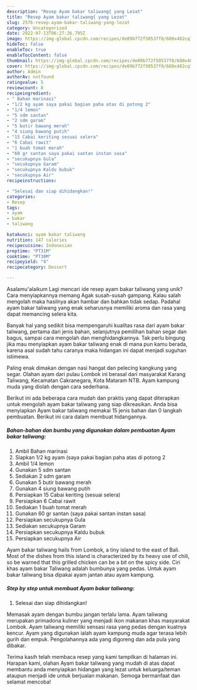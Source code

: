 ```yaml
---
description: "Resep Ayam bakar taliwang{ yang Lezat"
title: "Resep Ayam bakar taliwang{ yang Lezat"
slug: 2576-resep-ayam-bakar-taliwang-yang-lezat
category: Uncategorized
date: 2022-07-13T06:27:26.795Z
image: https://img-global.cpcdn.com/recipes/de09b772f50537f8/680x482cq70/ayam-bakar-taliwang-foto-resep-utama.jpg
hideToc: false
enableToc: true
enableTocContent: false
thumbnail: https://img-global.cpcdn.com/recipes/de09b772f50537f8/680x482cq70/ayam-bakar-taliwang-foto-resep-utama.jpg
cover: https://img-global.cpcdn.com/recipes/de09b772f50537f8/680x482cq70/ayam-bakar-taliwang-foto-resep-utama.jpg
author: Admin
authorAv: notfound
ratingvalue: 5
reviewcount: 8
recipeingredient:
- " Bahan marinasi"
- "1/2 kg ayam saya pakai bagian paha atas di potong 2"
- "1/4 lemon"
- "5 sdm santan"
- "2 sdm garam"
- "5 butir bawang merah"
- "4 siung bawang putih"
- "15 Cabai keriting sesuai selera"
- "6 Cabai rawit"
- "1 buah tomat merah"
- "60 gr santan saya pakai santan instan sasa"
- "secukupnya Gula"
- "secukupnya Garam"
- "secukupnya Kaldu bubuk"
- "secukupnya Air"
recipeinstructions:

- "Selesai dan siap dihidangkan!"
categories:
- Resep
tags:
- ayam
- bakar
- taliwang

katakunci: ayam bakar taliwang 
nutrition: 147 calories
recipecuisine: Indonesian
preptime: "PT31M"
cooktime: "PT30M"
recipeyield: "4"
recipecategory: Dessert

---
```



Asalamu'alaikum Lagi mencari ide resep ayam bakar taliwang yang unik? Cara menyiapkannya memang Agak susah-susah gampang. Kalau salah mengolah maka hasilnya akan hambar dan bahkan tidak sedap. Padahal ayam bakar taliwang yang enak seharusnya memiliki aroma dan rasa yang dapat memancing selera kita.


Banyak hal yang sedikit bisa mempengaruhi kualitas rasa dari ayam bakar taliwang, pertama dari jenis bahan, selanjutnya pemilihan bahan segar dan bagus, sampai cara mengolah dan menghidangkannya. Tak perlu bingung jika mau menyiapkan ayam bakar taliwang enak di mana pun kamu berada, karena asal sudah tahu caranya maka hidangan ini dapat menjadi suguhan istimewa.

Paling enak dimakan dengan nasi hangat dan pelecing kangkung yang segar. Olahan ayam dari pulau Lombok ini berasal dari masyarakat Karang Taliwang, Kecamatan Cakranegara, Kota Mataram NTB. Ayam kampung muda yang diolah dengan cara sederhana.


Berikut ini ada beberapa cara mudah dan praktis yang dapat diterapkan untuk mengolah ayam bakar taliwang yang siap dikreasikan. Anda bisa menyiapkan Ayam bakar taliwang memakai 15 jenis bahan dan 0 langkah pembuatan. Berikut ini cara dalam membuat hidangannya.

<!--inarticleads1-->

##### Bahan-bahan dan bumbu yang digunakan dalam pembuatan Ayam bakar taliwang:

1. Ambil  Bahan marinasi
1. Siapkan 1/2 kg ayam (saya pakai bagian paha atas di potong 2
1. Ambil 1/4 lemon
1. Gunakan 5 sdm santan
1. Sediakan 2 sdm garam
1. Gunakan 5 butir bawang merah
1. Gunakan 4 siung bawang putih
1. Persiapkan 15 Cabai keriting (sesuai selera)
1. Persiapkan 6 Cabai rawit
1. Sediakan 1 buah tomat merah
1. Gunakan 60 gr santan (saya pakai santan instan sasa)
1. Persiapkan secukupnya Gula
1. Sediakan secukupnya Garam
1. Persiapkan secukupnya Kaldu bubuk
1. Persiapkan secukupnya Air


Ayam bakar taliwang hails from Lombok, a tiny island to the east of Bali. Most of the dishes from this island is characterized by its heavy use of chili, so be warned that this grilled chicken can be a bit on the spicy side. Ciri khas ayam bakar Taliwang adalah bumbunya yang pedas. Untuk ayam bakar taliwang bisa dipakai ayam jantan atau ayam kampung. 

<!--inarticleads2-->

##### Step by step untuk membuat Ayam bakar taliwang:


1. Selesai dan siap dihidangkan!

Memasak ayam dengan bumbu jangan terlalu lama. Ayam taliwang merupakan primadona kuliner yang menjadi ikon makanan khas masyarakat Lombok. Ayam taliwang memiliki sensasi rasa yang pedas dengan kuatnya kencur. Ayam yang digunakan ialah ayam kampung muda agar terasa lebih gurih dan empuk. Pengolahannya ada yang digoreng dan ada pula yang dibakar. 

Terima kasih telah membaca resep yang kami tampilkan di halaman ini. Harapan kami, olahan Ayam bakar taliwang yang mudah di atas dapat membantu anda menyiapkan hidangan yang lezat untuk keluarga/teman ataupun menjadi ide untuk berjualan makanan. Semoga bermanfaat dan selamat mencoba!
